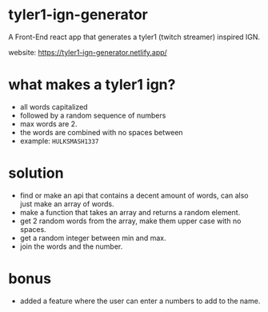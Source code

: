 # tyler1-ign-generator

A Front-End react app that generates a tyler1 (twitch streamer) inspired IGN.

website: https://tyler1-ign-generator.netlify.app/

# what makes a tyler1 ign?

- all words capitalized
- followed by a random sequence of numbers
- max words are 2.
- the words are combined with no spaces between
- example: `HULKSMASH1337`

# solution

- find or make an api that contains a decent amount of words, can also just make an array of words.
- make a function that takes an array and returns a random element.
- get 2 random words from the array, make them upper case with no spaces.
- get a random integer between min and max.
- join the words and the number.

# bonus
- added a feature where the user can enter a numbers to add to the name.
